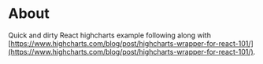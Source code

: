 # About
Quick and dirty React highcharts example following along with
[https://www.highcharts.com/blog/post/highcharts-wrapper-for-react-101/](https://www.highcharts.com/blog/post/highcharts-wrapper-for-react-101/).



